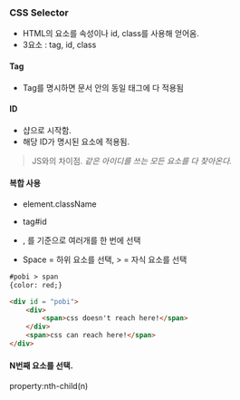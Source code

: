 ### CSS Selector

* HTML의 요소를 속성이나 id, class를 사용해 얻어옴.
* 3요소 : tag, id, class 

#### Tag

* Tag를 명시하면 문서 안의 동일 태그에 다 적용됨 

#### ID

* 샵으로 시작함. 
* 해당 ID가 명시된 요소에 적용됨. 
> JS와의 차이점. *같은 아이디를 쓰는 모든 요소를 다 찾아온다.*

#### 복합 사용

* element.className

* tag#id     

* , 를 기준으로 여러개를 한 번에 선택
* Space = 하위 요소를 선택, > = 자식 요소를 선택  

```html
#pobi > span
{color: red;}

<div id = "pobi">
    <div>
        <span>css doesn't reach here!</span>
    </div>
    <span>css can reach here!</span>
</div>
```

#### N번째 요소를 선택. 

property:nth-child(n)

